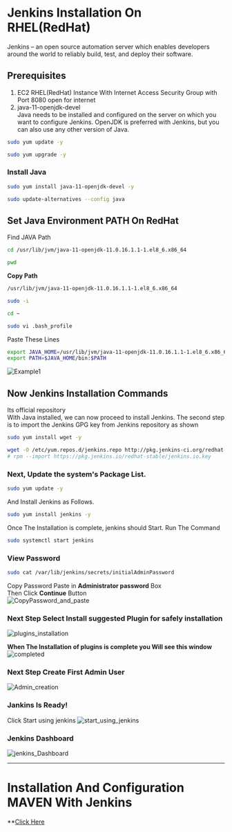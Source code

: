 # Jenkins Installation On RHEL(RedHat)
Jenkins – an open source automation server which enables developers around the world to reliably build, test, and deploy their software.
## Prerequisites
1. EC2 RHEL(RedHat) Instance
   With Internet Access
   Security Group with Port 8080 open for internet
2. java-11-openjdk-devel  
   Java needs to be installed and configured on the server on which you want to configure Jenkins. 
   OpenJDK is preferred with Jenkins, but you can also use any other version of Java.
```bash
sudo yum update -y
```
```bash
sudo yum upgrade -y
```
### Install Java
```bash
sudo yum install java-11-openjdk-devel -y
```
```bash
sudo update-alternatives --config java
```
## Set Java Environment PATH On RedHat
Find JAVA Path
```bash
cd /usr/lib/jvm/java-11-openjdk-11.0.16.1.1-1.el8_6.x86_64
```
```bash
pwd
```
**Copy Path**
```bash
/usr/lib/jvm/java-11-openjdk-11.0.16.1.1-1.el8_6.x86_64
```
```bash
sudo -i
```
```bash
cd ~
```
```bash
sudo vi .bash_profile
```
Paste These Lines

```bash
export JAVA_HOME=/usr/lib/jvm/java-11-openjdk-11.0.16.1.1-1.el8_6.x86_64
export PATH=$JAVA_HOME/bin:$PATH
```
![Example1](https://github.com/ritikvirus/Jenkins/blob/main/images/java%20path%20variable%20in%20redhat.PNG)

## Now Jenkins Installation Commands
Its official repository  
With Java installed, we can now proceed to install Jenkins. The second step is to import the Jenkins GPG key from Jenkins repository as shown
```bash
sudo yum install wget -y
```
```bash
wget -O /etc/yum.repos.d/jenkins.repo http://pkg.jenkins-ci.org/redhat-stable/jenkins.repo
# rpm --import https://pkg.jenkins.io/redhat-stable/jenkins.io.key
```
### Next, Update the system's Package List.
```bash
sudo yum update -y
```
And Install Jenkins as Follows.
```bash
sudo yum install jenkins -y
```
Once The Installation is complete, jenkins should Start. Run The Command
```bash
sudo systemctl start jenkins
```
### View Password 
```bash
sudo cat /var/lib/jenkins/secrets/initialAdminPassword
```

Copy Password Paste in **Administrator password** Box  
Then Click **Continue** Button  
![CopyPassword_and_paste](https://raw.githubusercontent.com/ritikvirus/Jenkins/main/images/Unlock-Jenkins-Page-Ubuntu-Linux-1.webp)

### Next Step Select **Install suggested Plugin** for safely installation
![plugins_installation](https://raw.githubusercontent.com/ritikvirus/Jenkins/main/images/Install-suggested-Plugins-Jenkins-Ubuntu.webp)

**When The Installation of plugins is complete you Will see this window**  
![completed](https://raw.githubusercontent.com/ritikvirus/Jenkins/main/images/jenkins-plugins-installation-progress-ubuntu.webp)

### Next Step Create First Admin User
![Admin_creation](https://github.com/ritikvirus/Jenkins/blob/main/images/Create%20first%20admin%20user.PNG)

### Jankins Is Ready!
Click Start using jenkins
![start_using_jenkins](https://raw.githubusercontent.com/ritikvirus/Jenkins/main/images/Start-Using-Jenkins-Page-Ubuntu-1024x760.webp)

### Jenkins Dashboard
![jenkins_Dashboard](https://raw.githubusercontent.com/ritikvirus/Jenkins/main/images/Jenkins-Dashboard-Ubuntu-Linux-1024x556.webp)

--------------------------------------------------------------------------------------------

# Installation And Configuration MAVEN With Jenkins 
**[Click Here](#)
